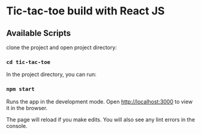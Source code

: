 # Tic-tac-toe build with React JS


## Available Scripts

clone the project and open project directory:

### `cd tic-tac-toe`

In the project directory, you can run:

### `npm start`

Runs the app in the development mode.
Open [http://localhost:3000](http://localhost:3000) to view it in the browser.

The page will reload if you make edits.
You will also see any lint errors in the console.
